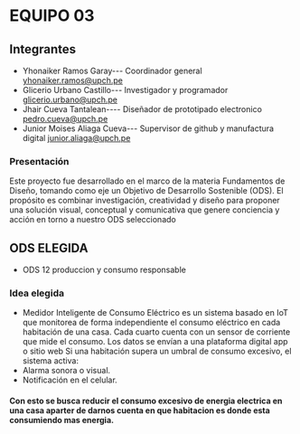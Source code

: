 # EQUIPO 03
## Integrantes
- Yhonaiker Ramos Garay--- Coordinador general yhonaiker.ramos@upch.pe
- Glicerio Urbano Castillo--- Investigador y programador glicerio.urbano@upch.pe
- Jhair Cueva Tantalean---- Diseñador de prototipado electronico   pedro.cueva@upch.pe
- Junior Moises Aliaga Cueva--- Supervisor de github y manufactura digital junior.aliaga@upch.pe 
### Presentación 
Este proyecto fue desarrollado en el marco de la materia Fundamentos de Diseño, tomando como eje un Objetivo de Desarrollo Sostenible (ODS).
El propósito es combinar investigación, creatividad y diseño para proponer una solución visual, conceptual y comunicativa que genere conciencia y acción en torno a nuestro ODS seleccionado
## ODS ELEGIDA
- ODS 12 produccion y consumo responsable 
### Idea elegida 
- Medidor Inteligente de Consumo Eléctrico es un sistema basado en IoT que monitorea de forma independiente el consumo eléctrico en cada habitación de una casa.
Cada cuarto cuenta con un sensor de corriente que mide el consumo.
Los datos se envían a una plataforma digital app o sitio web
Si una habitación supera un umbral de consumo excesivo, el sistema activa:
- Alarma sonora o visual.
- Notificación en el celular.
#### Con esto se busca reducir el consumo excesivo de energia electrica en una casa aparter de darnos cuenta en que habitacion es donde esta consumiendo mas energia.